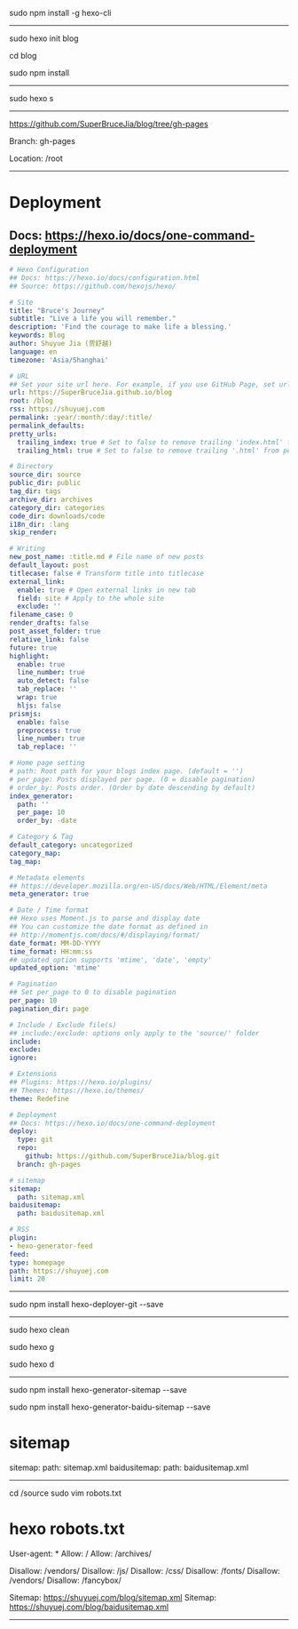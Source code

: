 sudo npm install -g hexo-cli

----------------------------------

sudo hexo init blog

cd blog

sudo npm install

----------------------------------

sudo hexo s

----------------------------------

https://github.com/SuperBruceJia/blog/tree/gh-pages

Branch: gh-pages

Location: /root

----------------------------------

# Deployment
## Docs: https://hexo.io/docs/one-command-deployment

```yml
# Hexo Configuration
## Docs: https://hexo.io/docs/configuration.html
## Source: https://github.com/hexojs/hexo/

# Site
title: "Bruce's Journey"
subtitle: "Live a life you will remember."
description: 'Find the courage to make life a blessing.'
keywords: Blog
author: Shuyue Jia (贾舒越)
language: en
timezone: 'Asia/Shanghai'

# URL
## Set your site url here. For example, if you use GitHub Page, set url as 'https://username.github.io/project'
url: https://SuperBruceJia.github.io/blog
root: /blog
rss: https://shuyuej.com
permalink: :year/:month/:day/:title/
permalink_defaults:
pretty_urls:
  trailing_index: true # Set to false to remove trailing 'index.html' from permalinks
  trailing_html: true # Set to false to remove trailing '.html' from permalinks

# Directory
source_dir: source
public_dir: public
tag_dir: tags
archive_dir: archives
category_dir: categories
code_dir: downloads/code
i18n_dir: :lang
skip_render:

# Writing
new_post_name: :title.md # File name of new posts
default_layout: post
titlecase: false # Transform title into titlecase
external_link:
  enable: true # Open external links in new tab
  field: site # Apply to the whole site
  exclude: ''
filename_case: 0
render_drafts: false
post_asset_folder: true
relative_link: false
future: true
highlight:
  enable: true
  line_number: true
  auto_detect: false
  tab_replace: ''
  wrap: true
  hljs: false
prismjs:
  enable: false
  preprocess: true
  line_number: true
  tab_replace: ''

# Home page setting
# path: Root path for your blogs index page. (default = '')
# per_page: Posts displayed per page. (0 = disable pagination)
# order_by: Posts order. (Order by date descending by default)
index_generator:
  path: ''
  per_page: 10
  order_by: -date

# Category & Tag
default_category: uncategorized
category_map:
tag_map:

# Metadata elements
## https://developer.mozilla.org/en-US/docs/Web/HTML/Element/meta
meta_generator: true

# Date / Time format
## Hexo uses Moment.js to parse and display date
## You can customize the date format as defined in
## http://momentjs.com/docs/#/displaying/format/
date_format: MM-DD-YYYY
time_format: HH:mm:ss
## updated_option supports 'mtime', 'date', 'empty'
updated_option: 'mtime'

# Pagination
## Set per_page to 0 to disable pagination
per_page: 10
pagination_dir: page

# Include / Exclude file(s)
## include:/exclude: options only apply to the 'source/' folder
include:
exclude:
ignore:

# Extensions
## Plugins: https://hexo.io/plugins/
## Themes: https://hexo.io/themes/
theme: Redefine

# Deployment
## Docs: https://hexo.io/docs/one-command-deployment
deploy:
  type: git
  repo:
    github: https://github.com/SuperBruceJia/blog.git
  branch: gh-pages

# sitemap
sitemap:
  path: sitemap.xml
baidusitemap:
  path: baidusitemap.xml

# RSS
plugin:
- hexo-generator-feed
feed:
type: homepage
path: https://shuyuej.com
limit: 20
```

----------------------------------

sudo npm install hexo-deployer-git --save

----------------------------------

sudo hexo clean

sudo hexo g

sudo hexo d

----------------------------------

sudo npm install hexo-generator-sitemap --save

sudo npm install hexo-generator-baidu-sitemap --save

# sitemap
sitemap:
  path: sitemap.xml
baidusitemap:
  path: baidusitemap.xml

----------------------------------

cd /source 
sudo vim robots.txt

# hexo robots.txt
User-agent: *
Allow: /
Allow: /archives/

Disallow: /vendors/
Disallow: /js/
Disallow: /css/
Disallow: /fonts/
Disallow: /vendors/
Disallow: /fancybox/

Sitemap: https://shuyuej.com/blog/sitemap.xml
Sitemap: https://shuyuej.com/blog/baidusitemap.xml

----------------------------------


